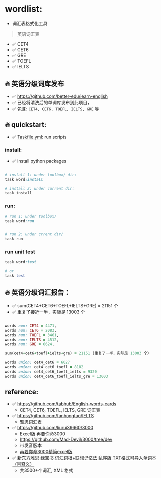 # wordlist:

- 词汇表格式化工具

> 英语词汇表

- ✅️ CET4
- ✅️ CET6
- ✅️ GRE
- ✅️ TOEFL
- ✅️ IELTS

## 🔥️ 英语分级词库发布

- ✅️ https://github.com/better-edu/learn-english
- ✅️ 已经将清洗后的单词库发布到此项目，
- ✅️ 包含: `CET4, CET6, TOEFL, IELTS, GRE` 等

## 🔥️ quickstart:

- ✅️ [Taskfile.yml](./Taskfile.yml): run scripts

### install:

- ✅️ install python packages

```ruby

# install 1: under toolbox/ dir:
task word:install

# install 2: under current dir:
task install

```

### run:

```ruby
# run 1: under toolbox/
task word:run


# run 2: under crrent dir/
task run

```

### run unit test

```ruby
task word:test

# or
task test

```

## 🔥️ 英语分级词汇报告：

- ✅️ sum(CET4+CET6+TOEFL+IELTS+GRE) = 21151 个
- ✅️ 重复了接近一半，实际是 13003 个

```ruby

words num: CET4 = 4471,
words num: CET6 = 2083, 
words num: TOEFL = 3461,
words num: IELTS = 4512,
words num: GRE = 6624, 

sum(cet4+cet6+toefl+ielts+gre) = 21151 (重复了一半，实际是 13003 个）

words union: cet4_cet6 = 6027
words union: cet4_cet6_toefl = 8182
words union: cet4_cet6_toefl_ielts = 9320
words union: cet4_cet6_toefl_ielts_gre = 13003

```

## reference:

- ✅️ https://github.com/tabhub/English-words-cards
    - CET4, CET6, TOEFL, IELTS, GRE 词汇表
- ✅️ https://github.com/fanhongtao/IELTS
    - 雅思词汇表
- ✅️ https://github.com/liurui39660/3000
    - Excel版 再要你命3000
    - https://github.com/Mad-Devil/3000/tree/dev
    - 带发音版本
    - [再要你命3000精简excel版](https://forum.chasedream.com/thread-702976-1-1.html)
- ✅️ [新东方雅思 绿宝书 词汇词根+联想记忆法 乱序版 TXT格式可导入单词本（带释义）](https://forum.chasedream.com/thread-1382363-1-1.html)
    - 共3500+个词汇, XML 格式